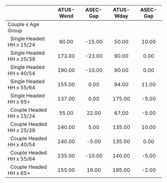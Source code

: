 
|                      |    ATUS-Wend |     ASEC-Gap |    ATUS-Wday |     ASEC-Gap |
| -------------------- | :----------: | :----------: | :----------: | :----------: |
| Couple x Age Group   |              |              |              |              |
| &nbsp;&nbsp;Single Headed HH x 15/24 |        90.00 |       -15.00 |        50.00 |        10.00 |
| &nbsp;&nbsp;Single Headed HH x 25/39 |       173.00 |       -23.00 |        90.00 |         0.00 |
| &nbsp;&nbsp;Single Headed HH x 40/54 |       190.00 |       -10.00 |        90.00 |         0.00 |
| &nbsp;&nbsp;Single Headed HH x 55/64 |       155.00 |         0.00 |        94.00 |        11.00 |
| &nbsp;&nbsp;Single Headed HH x 65+ |       137.00 |         0.00 |       175.00 |        -5.00 |
| &nbsp;&nbsp;Couple Headed HH x 15/24 |        55.00 |        22.00 |        67.00 |        -5.00 |
| &nbsp;&nbsp;Couple Headed HH x 25/39 |       240.00 |         5.00 |       135.00 |        10.00 |
| &nbsp;&nbsp;Couple Headed HH x 40/54 |       240.00 |        -5.00 |       135.00 |         0.00 |
| &nbsp;&nbsp;Couple Headed HH x 55/64 |       235.00 |       -10.00 |       140.00 |        -5.00 |
| &nbsp;&nbsp;Couple Headed HH x 65+ |       155.00 |        19.00 |       195.00 |        -2.00 |

